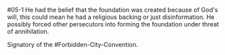 #05-1
He had the belief that the foundation was created because of God's will, this could mean he had a religious backing or just disinformation. He possibly forced other persecutors into forming the foundation under threat of annihilation.

Signatory of the #Forbidden-City-Convention.